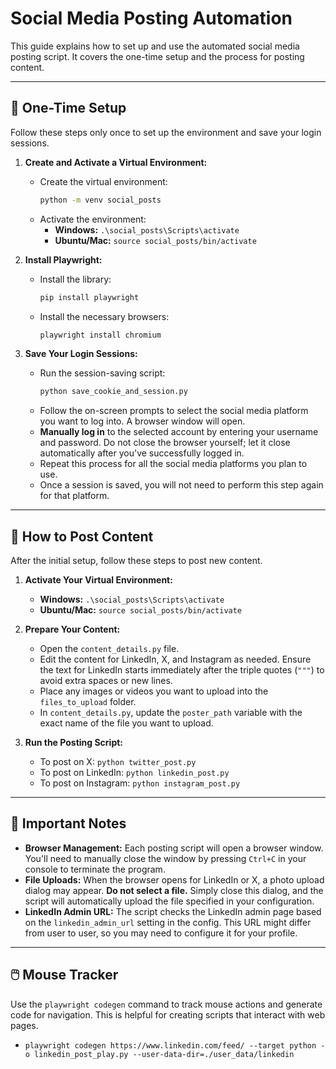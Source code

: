 # Social Media Posting Automation

This guide explains how to set up and use the automated social media posting script. It covers the one-time setup and the process for posting content.

---

## 🚀 One-Time Setup

Follow these steps only once to set up the environment and save your login sessions.

1.  **Create and Activate a Virtual Environment:**
    * Create the virtual environment:
        ```sh
        python -m venv social_posts
        ```
    * Activate the environment:
        * **Windows:** `.\social_posts\Scripts\activate`
        * **Ubuntu/Mac:** `source social_posts/bin/activate`

2.  **Install Playwright:**
    * Install the library:
        ```sh
        pip install playwright
        ```
    * Install the necessary browsers:
        ```sh
        playwright install chromium
        ```

3.  **Save Your Login Sessions:**
    * Run the session-saving script:
        ```sh
        python save_cookie_and_session.py
        ```
    * Follow the on-screen prompts to select the social media platform you want to log into. A browser window will open.
    * **Manually log in** to the selected account by entering your username and password. Do not close the browser yourself; let it close automatically after you've successfully logged in.
    * Repeat this process for all the social media platforms you plan to use.
    * Once a session is saved, you will not need to perform this step again for that platform.

---

## 📝 How to Post Content

After the initial setup, follow these steps to post new content.

1.  **Activate Your Virtual Environment:**
    * **Windows:** `.\social_posts\Scripts\activate`
    * **Ubuntu/Mac:** `source social_posts/bin/activate`

2.  **Prepare Your Content:**
    * Open the `content_details.py` file.
    * Edit the content for LinkedIn, X, and Instagram as needed. Ensure the text for LinkedIn starts immediately after the triple quotes (`"""`) to avoid extra spaces or new lines.
    * Place any images or videos you want to upload into the `files_to_upload` folder.
    * In `content_details.py`, update the `poster_path` variable with the exact name of the file you want to upload.

3.  **Run the Posting Script:**
    * To post on X: `python twitter_post.py`
    * To post on LinkedIn: `python linkedin_post.py`
    * To post on Instagram: `python instagram_post.py`

---

## 📌 Important Notes

* **Browser Management:** Each posting script will open a browser window. You'll need to manually close the window by pressing `Ctrl+C` in your console to terminate the program.
* **File Uploads:** When the browser opens for LinkedIn or X, a photo upload dialog may appear. **Do not select a file.** Simply close this dialog, and the script will automatically upload the file specified in your configuration.
* **LinkedIn Admin URL:** The script checks the LinkedIn admin page based on the `linkedin_admin_url` setting in the config. This URL might differ from user to user, so you may need to configure it for your profile.

---

## 🖱️ Mouse Tracker

Use the `playwright codegen` command to track mouse actions and generate code for navigation. This is helpful for creating scripts that interact with web pages.
* `playwright codegen https://www.linkedin.com/feed/ --target python -o linkedin_post_play.py --user-data-dir=./user_data/linkedin`
